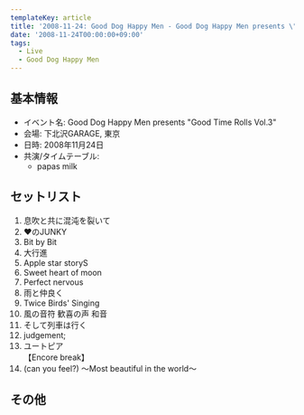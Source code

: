 ```yaml
---
templateKey: article
title: '2008-11-24: Good Dog Happy Men - Good Dog Happy Men presents \"Good Time Rolls Vol.3\" at 下北沢GARAGE'
date: '2008-11-24T00:00:00+09:00'
tags:
  - Live
  - Good Dog Happy Men
---
```

## 基本情報

* イベント名: Good Dog Happy Men presents "Good Time Rolls Vol.3"
* 会場: 下北沢GARAGE, 東京
* 日時: 2008年11月24日
* 共演/タイムテーブル:
  * papas milk

## セットリスト

1. 息吹と共に混沌を裂いて
1. ♥のJUNKY
1. Bit by Bit
1. 大行進
1. Apple star storyS
1. Sweet heart of moon
1. Perfect nervous
1. 雨と仲良く
1. Twice Birds' Singing
1. 風の音符 歓喜の声 和音
1. そして列車は行く
1. judgement;
1. ユートピア<br>
   【Encore break】
1. (can you feel?) ～Most beautiful in the world～

## その他

